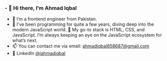 ### - 👋 Hi there, I’m Ahmad Iqbal
- 👀 I’m a frontend engineer from Pakistan.
- 🌱 I've been programming for quite a few years, diving deep into the modern JavaScript world.
💞️ My go-to stack is HTML, CSS, and JavaScript. I’m always keeping an eye on the JavaScript ecosystem for what’s next.
- 📫 You can contact me via email: ahmadiqbal858687@gmail.com
- 💬 LinkedIn [@iahmadiqbal](https://www.linkedin.com/in/iahmadiqbal/)
